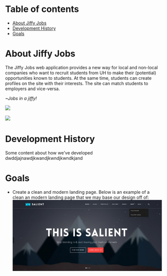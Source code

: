 
# Table of contents

* [About Jiffy Jobs](#about-jiffy-jobs)
* [Development History](#development-history)
* [Goals](#goals)

# About Jiffy Jobs

The Jiffy Jobs web application provides a new way for local and non-local companies who want to recruit students from UH to make their (potential) opportunities known to students. At the same time, students can create profiles on the site with their interests. The site can match students to employers and vice-versa.

*~Jobs in a jiffy!*

![](images/INSERTMARKUPHERE.png)

![](images/INSERTMARKUPHERE.png)
# Development History

Some content about how we've developed dwddjajnawdjkwandjkwndjkwndkjand

# Goals
* Create a clean and modern landing page. Below is an example of a clean an modern landing page that we may base our design off of:
![](images/landing-example.jpg)
